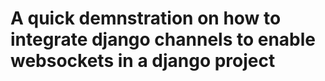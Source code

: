 # A quick demnstration on how to integrate django channels to enable websockets in a django project 
